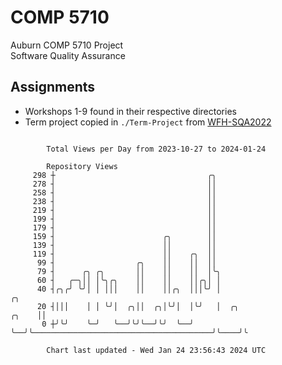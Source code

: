 # COMP 5710
Auburn COMP 5710 Project  
Software Quality Assurance

## Assignments
- Workshops 1-9 found in their respective directories
- Term project copied in `./Term-Project` from [WFH-SQA2022](https://github.com/wumphlett/WFH-SQA2022-AUBURN)

```

        Total Views per Day from 2023-10-27 to 2024-01-24

        Repository Views
     298 ┼                                  ╭╮
     278 ┤                                  ││
     258 ┤                                  ││
     238 ┤                                  ││
     219 ┤                                  ││
     199 ┤                                  ││
     179 ┤                                  ││
     159 ┤                        ╭╮        ││
     139 ┤                        ││        ││
     119 ┤                        ││    ╭╮  ││
      99 ┤                  ╭╮    ││    ││  ││
      79 ┤      ╭╮ ╭╮       ││    ││    ││  │╰╮
      60 ┤   ╭─╮││ │╰╮╭╮    ││    ││    ││╭╮│ │
      40 ┤╭╮╭╯ ╰╯│ │ │││    ││    ││╭╮  │││╰╯ │                                                  ╭╮
      20 ┤│││    │ │ ╰╯│  ╭╮││  ╭╮│╰╯│  │╰╯   │  ╭╮                                        ╭╮    ││
       0 ┼╯╰╯    ╰─╯   ╰──╯╰╯╰──╯╰╯  ╰──╯     ╰──╯╰────────────────────────────────────────╯╰────╯╰

        Chart last updated - Wed Jan 24 23:56:43 2024 UTC
        
```
